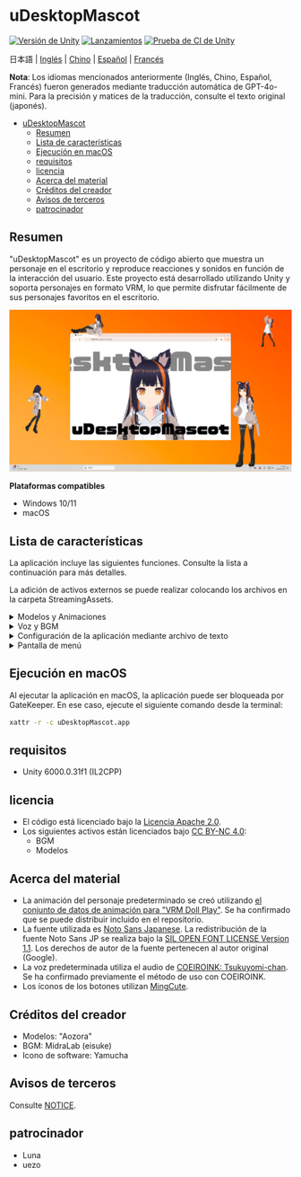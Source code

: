 # uDesktopMascot

[![Versión de Unity](https://img.shields.io/badge/Unity-6000.0%2B-blueviolet?logo=unity)](https://unity.com/releases/editor/archive)
[![Lanzamientos](https://img.shields.io/github/release/MidraLab/uDesktopMascot.svg)](https://github.com/MidraLab/uDesktopMascot/releases)
[![Prueba de CI de Unity](https://github.com/MidraLab/uDesktopMascot/actions/workflows/edit-test.yml/badge.svg)](https://github.com/MidraLab/uDesktopMascot/actions/workflows/edit-test.yml)

日本語 | [Inglés](README_EN.md) | [Chino](README_CN.md) | [Español](README_ES.md) | [Francés](README_FR.md)

**Nota**: Los idiomas mencionados anteriormente (Inglés, Chino, Español, Francés) fueron generados mediante traducción automática de GPT-4o-mini. Para la precisión y matices de la traducción, consulte el texto original (japonés).

<!-- TOC -->
* [uDesktopMascot](#udesktopmascot)
  * [Resumen](#resumen)
  * [Lista de características](#lista-de-características)
  * [Ejecución en macOS](#ejecución-en-macos)
  * [requisitos](#requisitos)
  * [licencia](#licencia)
  * [Acerca del material](#acerca-del-material)
  * [Créditos del creador](#créditos-del-creador)
  * [Avisos de terceros](#avisos-de-terceros)
  * [patrocinador](#patrocinador)
<!-- TOC -->

## Resumen

"uDesktopMascot" es un proyecto de código abierto que muestra un personaje en el escritorio y reproduce reacciones y sonidos en función de la interacción del usuario. Este proyecto está desarrollado utilizando Unity y soporta personajes en formato VRM, lo que permite disfrutar fácilmente de sus personajes favoritos en el escritorio.

![](Docs/Image/AppImage.png)

**Plataformas compatibles**
* Windows 10/11
* macOS

## Lista de características

La aplicación incluye las siguientes funciones. Consulte la lista a continuación para más detalles.

La adición de activos externos se puede realizar colocando los archivos en la carpeta StreamingAssets.

<details>

<summary>Modelos y Animaciones</summary>

* Carga y muestra cualquier archivo de modelo colocado en StreamingAssets.
  * Soporta modelos en formato VRM (1.x, 0.x).
  * Soporta modelos en formato GLB/GLTF. (No soporta animaciones)
  * Soporta modelos en formato FBX. (Sin embargo, algunos modelos pueden no cargar texturas. Además, no soporta animaciones)
    * Las texturas se pueden cargar colocando archivos en StreamingAssets/textures/.

</details>

<details>

<summary>Voz y BGM</summary>

* Carga y reproduce archivos de audio colocados en StreamingAssets/Voice/. Si hay varios, se reproducen de forma aleatoria.
  * Los sonidos que se reproducen al hacer clic se cargan desde los archivos de audio colocados en StreamingAssets/Voice/Click/.
* Carga y reproduce archivos de música colocados en StreamingAssets/BGM/. Si hay varios, se reproducen de forma aleatoria.
* Adición de la voz predeterminada del personaje
  * La voz predeterminada utiliza el audio del personaje [COEIROINK: Tsukuyomi-chan](https://coeiroink.com/character/audio-character/tsukuyomi-chan).
  * Se reproducen al inicio de la aplicación, al salir de la aplicación y al hacer clic.

</details>

<details>

<summary>Configuración de la aplicación mediante archivo de texto</summary>
Puede cambiar la configuración de la aplicación mediante el archivo application_settings.txt.

La estructura del archivo de configuración es la siguiente:

```txt
[Character]
ModelPath=default.vrm
TexturePaths=test.png
Scale=3
PositionX=0
PositionY=0
PositionZ=0
RotationX=0
RotationY=0
RotationZ=0

[Sound]
VoiceVolume=1
BGMVolume=0.5
SEVolume=1

[Display]
Opacity=1
AlwaysOnTop=True

[Performance]
TargetFrameRate=60
QualityLevel=2
```

</details>

<details>

<summary>Pantalla de menú</summary>

* Puede configurar la imagen de fondo y el color de fondo de la pantalla de menú.
  * Se pueden cargar imágenes de fondo desde archivos colocados en StreamingAssets/Menu/. Los formatos de imagen compatibles son:
    * PNG
    * JPG (JPEG)
    * BMP
    * GIF (imagen estática)
    * TGA
    * TIFF
  * Se puede especificar un color de fondo mediante el código de color.

</details>

## Ejecución en macOS

Al ejecutar la aplicación en macOS, la aplicación puede ser bloqueada por GateKeeper. En ese caso, ejecute el siguiente comando desde la terminal:

```sh
xattr -r -c uDesktopMascot.app
```

## requisitos
* Unity 6000.0.31f1 (IL2CPP)

## licencia
* El código está licenciado bajo la [Licencia Apache 2.0](LICENSE).
* Los siguientes activos están licenciados bajo [CC BY-NC 4.0](https://creativecommons.org/licenses/by-nc/4.0/):
  * BGM
  * Modelos

## Acerca del material
* La animación del personaje predeterminado se creó utilizando [el conjunto de datos de animación para "VRM Doll Play"](https://fumi2kick.booth.pm/items/1655686). Se ha confirmado que se puede distribuir incluido en el repositorio.
* La fuente utilizada es [Noto Sans Japanese](https://fonts.google.com/noto/specimen/Noto+Sans+JP?lang=ja_Jpan). La redistribución de la fuente Noto Sans JP se realiza bajo la [SIL OPEN FONT LICENSE Version 1.1](https://fonts.google.com/noto/specimen/Noto+Sans+JP/license?lang=ja_Jpan). Los derechos de autor de la fuente pertenecen al autor original (Google).
* La voz predeterminada utiliza el audio de [COEIROINK: Tsukuyomi-chan](https://coeiroink.com/character/audio-character/tsukuyomi-chan). Se ha confirmado previamente el método de uso con COEIROINK.
* Los íconos de los botones utilizan [MingCute](https://github.com/MidraLab/MingCute).

## Créditos del creador
* Modelos: "Aozora" 
* BGM: MidraLab (eisuke)
* Icono de software: Yamucha

## Avisos de terceros

Consulte [NOTICE](./NOTICE.md).

## patrocinador
- Luna
- uezo
